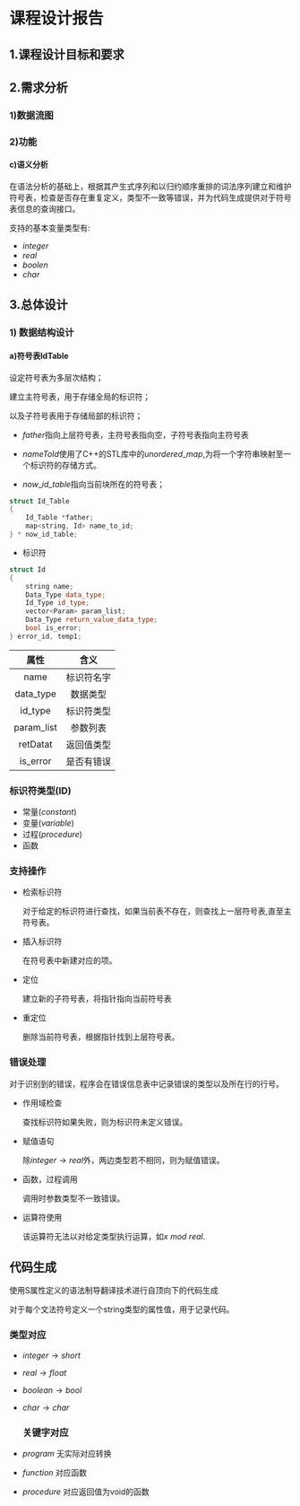 # 课程设计报告

## 1.课程设计目标和要求

## 2.需求分析

### 1)数据流图

### 2)功能

#### c)语义分析

在语法分析的基础上，根据其产生式序列和以归约顺序重排的词法序列建立和维护符号表，检查是否存在重复定义，类型不一致等错误，并为代码生成提供对于符号表信息的查询接口。

支持的基本变量类型有:

- $integer$
- $real$
- $boolen$
- $char$

## 3.总体设计

### 1) 数据结构设计


#### a)符号表IdTable

设定符号表为多层次结构；


建立主符号表，用于存储全局的标识符；

以及子符号表用于存储局部的标识符；

- $father$指向上层符号表，主符号表指向空，子符号表指向主符号表

- $nameToId$使用了C++的STL库中的$unordered\_map$,为将一个字符串映射至一个标识符的存储方式。

- $now\_id\_table$指向当前块所在的符号表；

```c++
struct Id_Table
{
	Id_Table *father;		
	map<string, Id> name_to_id;
} * now_id_table;
```

- 标识符


``` c++
struct Id
{
	string name;
	Data_Type data_type;
	Id_Type id_type;
	vector<Param> param_list; 
	Data_Type return_value_data_type; 
	bool is_error;					  
} error_id, temp1;
```

 

|    属性    |    含义    |
| :--------: | :--------: |
|    name    | 标识符名字 |
| data_type  |  数据类型  |
|  id_type   | 标识符类型 |
| param_list |  参数列表  |
|  retDatat  | 返回值类型 |
|  is_error  | 是否有错误 |


### 标识符类型(ID)


- 常量($constant$)
- 变量($variable$)
- 过程($procedure$)
- 函数

### 支持操作

- 检索标识符

  对于给定的标识符进行查找，如果当前表不存在，则查找上一层符号表,直至主符号表。

- 插入标识符

  在符号表中新建对应的项。

- 定位

  建立新的子符号表，将指针指向当前符号表

- 重定位

  删除当前符号表，根据指针找到上层符号表。

### 错误处理

对于识别到的错误，程序会在错误信息表中记录错误的类型以及所在行的行号。

- 作用域检查

  查找标识符如果失败，则为标识符未定义错误。

- 赋值语句

  除$integer \to real$外，两边类型若不相同，则为赋值错误。

- 函数，过程调用

  调用时参数类型不一致错误。

- 运算符使用

  该运算符无法以对给定类型执行运算，如$x\ mod\ real$.

## 代码生成

使用S属性定义的语法制导翻译技术进行自顶向下的代码生成

对于每个文法符号定义一个string类型的属性值，用于记录代码。

### 类型对应

- $integer \to short$

- $real \to float$

- $boolean \to bool$

- $char \to char$ 

  ### 关键字对应

- $program$ 无实际对应转换

- $function$ 对应函数

- $procedure$ 对应返回值为void的函数









